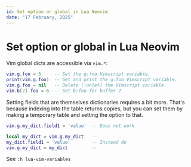 ```yaml
---
id: Set option or global in Lua Neovim
date: "17 February, 2025"
---
```


# Set option or global in Lua Neovim

Vim global dicts are accessible via `vim.*`:
```lua
vim.g.foo = 5     -- Set the g:foo Vimscript variable.
print(vim.g.foo)  -- Get and print the g:foo Vimscript variable.
vim.g.foo = nil   -- Delete (:unlet) the Vimscript variable.
vim.b[2].foo = 6  -- Set b:foo for buffer 2
```

Setting fields that are themselves dictionaries requires a bit more. That's
because indexing into the table returns copies, but you can set them by making
a temporary table and setting the option to that.

```lua
vim.g.my_dict.field1 = 'value'  -- Does not work

local my_dict = vim.g.my_dict   --
my_dict.field1 = 'value'        -- Instead do
vim.g.my_dict = my_dict         --
```

See `:h lua-vim-variables`
